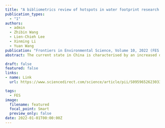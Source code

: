 ```yaml
---
title: "A bibliometrics review of hotspots in water footprint research based on co-words network analysis" 
publication_types:
  - "1"
authors:
  - admin
  - Zhibin Wang
  - Lien-Chieh Lee
  - Xinming Li
  - Yuan Wang
publication: "Frontiers in Environmental Science, Volume 10, 2022 (FES 2022)"
abstract: The current state in China is characterised by an increased demand for renewable electricity due to energy shortage and emission reduction targets. This study utilises the contingent valuation method (CVM) to investigate provincial residents' willingness to pay (WTP) for renewable electricity and employs the geographically weighted regression (GWR) model to analyse the spatial heterogeneity of influencing factors. The average WTP for renewable electricity among Chinese residents is 0.85 yuan/kWh, surpassing the current electricity price of 0.5 yuan/kWh. Reducing air pollution and the occurrence of haze is prioritised by residents (66.89%), followed by saving fossil energy and avoiding energy crises (10.09%), and reducing carbon emission and mitigating climate change (22.04%). Chinese residents pay more attention to the immediate impacts of renewable electricity on personal well-being and quality of life. Factors such as economic status, education background, air quality, health concerns, and environmental crisis awareness significantly influence WTP, with spatial disparities further compounding these effects. Sensitivity to economic level and air quality was observed in the southeast, while the southwest showed sensitivity to air quality, and the northwest exhibited sensitivity to environmental awareness. These findings suggest that residents' adoption of renewable electricity could partially alleviate China's funding gap in this sector. Recognising the factors that shape WTP provides a strategic pathway to enhance residents' financial support for renewable electricity initiatives.

draft: false
featured: false
links:
- name: Link
  url: https://www.sciencedirect.com/science/article/pii/S0959652623033747

tags:
  - FES
image:
  filename: featured
  focal_point: Smart
  preview_only: false
date: 2022-01-01T00:00:00Z
---
```

